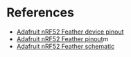 # References

- [Adafruit nRF52 Feather device pinout](https://cdn-learn.adafruit.com/assets/assets/000/046/248/original/microcontrollers_Feather_NRF52_Pinout_v1.2-1.png?1504885794)
- [Adafruit nRF52 Feather pinout](https://cdn-learn.adafruit.com/assets/assets/000/043/921/original/microcontrollers_nRF52Pinout.png?1500272417)m
- [Adafruit nRF52 Feather schematic](https://cdn-learn.adafruit.com/assets/assets/000/052/793/original/microcontrollers_revgsch.png?1523067417)
